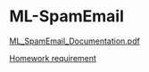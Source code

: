 # ML-SpamEmail

[ML_SpamEmail_Documentation.pdf](https://github.com/CristiFiodorov/ML-SpamEmail/blob/main/docs/ML_SpamEmail_Documentation.pdf) 

[Homework requirement](https://github.com/CristiFiodorov/ML-SpamEmail/blob/main/docs/Homework_requirement_ML_2023_Fall.pdf)
